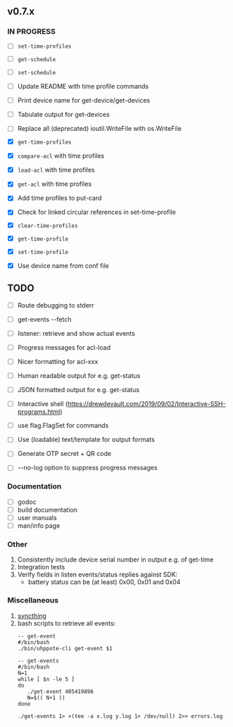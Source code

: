 ## v0.7.x

### IN PROGRESS

- [ ] `set-time-profiles`
- [ ] `get-schedule`
- [ ] `set-schedule`
- [ ] Update README with time profile commands
- [ ] Print device name for get-device/get-devices
- [ ] Tabulate output for get-devices
- [ ] Replace all (deprecated) ioutil.WriteFile with os.WriteFile

- [x] `get-time-profiles`
- [x] `compare-acl` with time profiles
- [x] `load-acl` with time profiles
- [x] `get-acl` with time profiles
- [x] Add time profiles to put-card
- [x] Check for linked circular references in set-time-profile
- [x] `clear-time-profiles`
- [x] `get-time-profile`
- [x] `set-time-profile`
- [x] Use device name from conf file

## TODO

- [ ] Route debugging to stderr
- [ ] get-events --fetch
- [ ] listener: retrieve and show actual events

- [ ] Progress messages for acl-load
- [ ] Nicer formatting for acl-xxx
- [ ] Human readable output for e.g. get-status
- [ ] JSON formatted output for e.g. get-status
- [ ] Interactive shell (https://drewdevault.com/2019/09/02/Interactive-SSH-programs.html)
- [ ] use flag.FlagSet for commands
- [ ] Use (loadable) text/template for output formats
- [ ] Generate OTP secret + QR code
- [ ] --no-log option to suppress progress messages

### Documentation

- [ ] godoc
- [ ] build documentation
- [ ] user manuals
- [ ] man/info page

### Other

1.  Consistently include device serial number in output e.g. of get-time
2.  Integration tests
3.  Verify fields in listen events/status replies against SDK:
    - battery status can be (at least) 0x00, 0x01 and 0x04

### Miscellaneous

1. [syncthing](https://tonsky.me/blog/syncthing/?utm_source=hackerbits.com&utm_medium=email&utm_campaign=issue54)
2. bash scripts to retrieve all events:
   ```
   -- get-event
   #/bin/bash
   ./bin/uhppote-cli get-event $1

   -- get-events
   #/bin/bash
   N=1
   while [ $n -le 5 ]
   do
      ./get-event 405419896
      N=$(( N+1 ))
   done

   ./get-events 1> >(tee -a x.log y.log 1> /dev/null) 2>> errors.log
   ```
